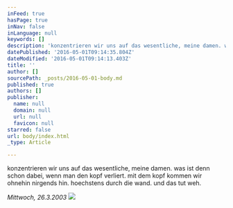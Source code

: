 ```yaml
---
inFeed: true
hasPage: true
inNav: false
inLanguage: null
keywords: []
description: 'konzentrieren wir uns auf das wesentliche, meine damen. was ist denn schon dabei, wenn man den kopf verliert. mit dem kopf kommen wir ohnehin nirgends hin. hoechstens durch die wand. und das tut weh.'
datePublished: '2016-05-01T09:14:35.804Z'
dateModified: '2016-05-01T09:14:13.403Z'
title: ''
author: []
sourcePath: _posts/2016-05-01-body.md
published: true
authors: []
publisher:
  name: null
  domain: null
  url: null
  favicon: null
starred: false
url: body/index.html
_type: Article

---
```

konzentrieren wir uns auf das wesentliche, meine damen. was ist denn schon dabei, wenn man den kopf verliert. mit dem kopf kommen wir ohnehin nirgends hin. hoechstens durch die wand. und das tut weh.

_Mittwoch, 26.3.2003_
![](https://the-grid-user-content.s3-us-west-2.amazonaws.com/5b245b65-fb90-4a12-a7f2-4ef6dc1921ac.jpg)